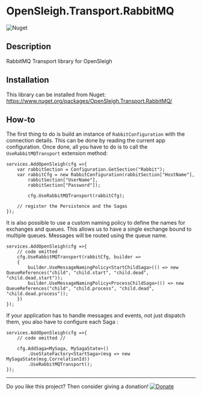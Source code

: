 # OpenSleigh.Transport.RabbitMQ
![Nuget](https://img.shields.io/nuget/v/OpenSleigh.Transport.RabbitMQ?style=plastic)

## Description
RabbitMQ Transport library for OpenSleigh

## Installation
This library can be installed from Nuget: https://www.nuget.org/packages/OpenSleigh.Transport.RabbitMQ/

## How-to

The first thing to do is build an instance of `RabbitConfiguration` with the connection details. This can be done by reading the current app configuration. Once done, all you have to do is to call the `UseRabbitMQTransport` extension method:

```
services.AddOpenSleigh(cfg =>{     
    var rabbitSection = Configuration.GetSection("Rabbit");
    var rabbitCfg = new RabbitConfiguration(rabbitSection["HostName"],
        rabbitSection["UserName"],
        rabbitSection["Password"]);

        cfg.UseRabbitMQTransport(rabbitCfg);

    // register the Persistence and the Sagas
});
```

It is also possible to use a custom naming policy to define the names for exchanges and queues. This allows us to have a single exchange bound to multiple queues. Messages will be routed using the queue name.

```
services.AddOpenSleigh(cfg =>{  
    // code omitted
    cfg.UseRabbitMQTransport(rabbitCfg, builder =>
    {                        
        builder.UseMessageNamingPolicy<StartChildSaga>(() => new QueueReferences("child", "child.start", "child.dead", "child.dead.start"));
        builder.UseMessageNamingPolicy<ProcessChildSaga>(() => new QueueReferences("child", "child.process", "child.dead", "child.dead.process"));
    })
});

```


If your application has to handle messages and events, not just dispatch them, you also have to configure each Saga :

```
services.AddOpenSleigh(cfg =>{  
    // code omitted //

    cfg.AddSaga<MySaga, MySagaState>()
        .UseStateFactory<StartSaga>(msg => new MySagaState(msg.CorrelationId))
        .UseRabbitMQTransport();
});
```

---

Do you like this project? Then consider giving a donation! [![Donate](https://img.shields.io/badge/Donate-PayPal-green.svg)](https://www.paypal.com/donate?business=9F94U4GWN7YS6&currency_code=CAD&item_name=OpenSleigh)
